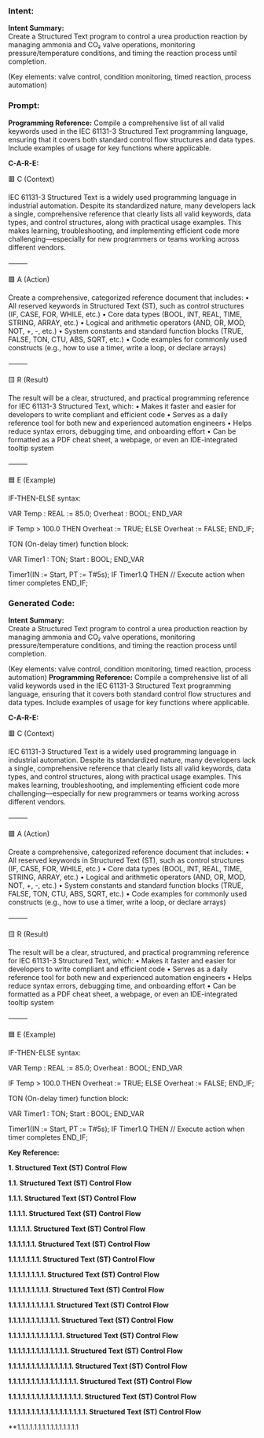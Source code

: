### Intent:
**Intent Summary:**  
Create a Structured Text program to control a urea production reaction by managing ammonia and CO₂ valve operations, monitoring pressure/temperature conditions, and timing the reaction process until completion.  

(Key elements: valve control, condition monitoring, timed reaction, process automation)

### Prompt:
**Programming Reference:**
Compile a comprehensive list of all valid keywords used in the IEC 61131-3 Structured Text programming language, ensuring that it covers both standard control flow structures and data types. Include examples of usage for key functions where applicable.

**C-A-R-E:**

🟥 C (Context)

IEC 61131-3 Structured Text is a widely used programming language in industrial automation. Despite its standardized nature, many developers lack a single, comprehensive reference that clearly lists all valid keywords, data types, and control structures, along with practical usage examples. This makes learning, troubleshooting, and implementing efficient code more challenging—especially for new programmers or teams working across different vendors.

⸻

🟩 A (Action)

Create a comprehensive, categorized reference document that includes:
	•	All reserved keywords in Structured Text (ST), such as control structures (IF, CASE, FOR, WHILE, etc.)
	•	Core data types (BOOL, INT, REAL, TIME, STRING, ARRAY, etc.)
	•	Logical and arithmetic operators (AND, OR, MOD, NOT, +, -, etc.)
	•	System constants and standard function blocks (TRUE, FALSE, TON, CTU, ABS, SQRT, etc.)
	•	Code examples for commonly used constructs (e.g., how to use a timer, write a loop, or declare arrays)

⸻

🟨 R (Result)

The result will be a clear, structured, and practical programming reference for IEC 61131-3 Structured Text, which:
	•	Makes it faster and easier for developers to write compliant and efficient code
	•	Serves as a daily reference tool for both new and experienced automation engineers
	•	Helps reduce syntax errors, debugging time, and onboarding effort
	•	Can be formatted as a PDF cheat sheet, a webpage, or even an IDE-integrated tooltip system

⸻

🟦 E (Example)

IF-THEN-ELSE syntax:

VAR
  Temp : REAL := 85.0;
  Overheat : BOOL;
END_VAR

IF Temp > 100.0 THEN
  Overheat := TRUE;
ELSE
  Overheat := FALSE;
END_IF;

TON (On-delay timer) function block:

VAR
  Timer1 : TON;
  Start  : BOOL;
END_VAR

Timer1(IN := Start, PT := T#5s);
IF Timer1.Q THEN
  // Execute action when timer completes
END_IF;

### Generated Code:
**Intent Summary:**  
Create a Structured Text program to control a urea production reaction by managing ammonia and CO₂ valve operations, monitoring pressure/temperature conditions, and timing the reaction process until completion.  

(Key elements: valve control, condition monitoring, timed reaction, process automation)
**Programming Reference:**
Compile a comprehensive list of all valid keywords used in the IEC 61131-3 Structured Text programming language, ensuring that it covers both standard control flow structures and data types. Include examples of usage for key functions where applicable.

**C-A-R-E:**

🟥 C (Context)

IEC 61131-3 Structured Text is a widely used programming language in industrial automation. Despite its standardized nature, many developers lack a single, comprehensive reference that clearly lists all valid keywords, data types, and control structures, along with practical usage examples. This makes learning, troubleshooting, and implementing efficient code more challenging—especially for new programmers or teams working across different vendors.

⸻

🟩 A (Action)

Create a comprehensive, categorized reference document that includes:
	•	All reserved keywords in Structured Text (ST), such as control structures (IF, CASE, FOR, WHILE, etc.)
	•	Core data types (BOOL, INT, REAL, TIME, STRING, ARRAY, etc.)
	•	Logical and arithmetic operators (AND, OR, MOD, NOT, +, -, etc.)
	•	System constants and standard function blocks (TRUE, FALSE, TON, CTU, ABS, SQRT, etc.)
	•	Code examples for commonly used constructs (e.g., how to use a timer, write a loop, or declare arrays)

⸻

🟨 R (Result)

The result will be a clear, structured, and practical programming reference for IEC 61131-3 Structured Text, which:
	•	Makes it faster and easier for developers to write compliant and efficient code
	•	Serves as a daily reference tool for both new and experienced automation engineers
	•	Helps reduce syntax errors, debugging time, and onboarding effort
	•	Can be formatted as a PDF cheat sheet, a webpage, or even an IDE-integrated tooltip system

⸻

🟦 E (Example)

IF-THEN-ELSE syntax:

VAR
  Temp : REAL := 85.0;
  Overheat : BOOL;
END_VAR

IF Temp > 100.0 THEN
  Overheat := TRUE;
ELSE
  Overheat := FALSE;
END_IF;

TON (On-delay timer) function block:

VAR
  Timer1 : TON;
  Start  : BOOL;
END_VAR

Timer1(IN := Start, PT := T#5s);
IF Timer1.Q THEN
  // Execute action when timer completes
END_IF;

**Key Reference:**

**1. Structured Text (ST) Control Flow**

**1.1. Structured Text (ST) Control Flow**

**1.1.1. Structured Text (ST) Control Flow**

**1.1.1.1. Structured Text (ST) Control Flow**

**1.1.1.1.1. Structured Text (ST) Control Flow**

**1.1.1.1.1.1. Structured Text (ST) Control Flow**

**1.1.1.1.1.1.1. Structured Text (ST) Control Flow**

**1.1.1.1.1.1.1.1. Structured Text (ST) Control Flow**

**1.1.1.1.1.1.1.1.1. Structured Text (ST) Control Flow**

**1.1.1.1.1.1.1.1.1.1. Structured Text (ST) Control Flow**

**1.1.1.1.1.1.1.1.1.1.1. Structured Text (ST) Control Flow**

**1.1.1.1.1.1.1.1.1.1.1.1. Structured Text (ST) Control Flow**

**1.1.1.1.1.1.1.1.1.1.1.1.1. Structured Text (ST) Control Flow**

**1.1.1.1.1.1.1.1.1.1.1.1.1.1. Structured Text (ST) Control Flow**

**1.1.1.1.1.1.1.1.1.1.1.1.1.1.1. Structured Text (ST) Control Flow**

**1.1.1.1.1.1.1.1.1.1.1.1.1.1.1.1. Structured Text (ST) Control Flow**

**1.1.1.1.1.1.1.1.1.1.1.1.1.1.1.1.1. Structured Text (ST) Control Flow**

**1.1.1.1.1.1.1.1.1.1.1.1.1.1.1
